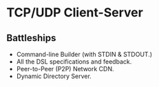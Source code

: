 # TCP/UDP Client-Server
## Battleships

- Command-line Builder (with STDIN & STDOUT.)
- All the DSL specifications and feedback.
- Peer-to-Peer (P2P) Network CDN.
- Dynamic Directory Server.
